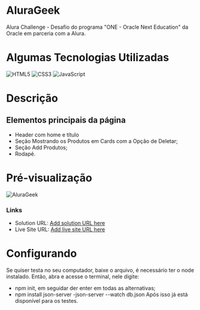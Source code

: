 # AluraGeek
 Alura Challenge - Desafio do programa "ONE - Oracle Next Education" da Oracle em parceria com a Alura.

# Algumas Tecnologias Utilizadas
![HTML5](https://img.shields.io/badge/HTML-000?style=for-the-badge&logo=html5&logoColor=30A3DC)
![CSS3](https://img.shields.io/badge/CSS3-000?style=for-the-badge&logo=css3&logoColor=E94D5F)
![JavaScript](https://img.shields.io/badge/JavaScript-000?style=for-the-badge&logo=javascript&logoColor=30A3DC)

# Descrição
## Elementos principais da página
- Header com home e título 
- Seção Mostrando os Produtos em Cards com a Opção de Deletar;
- Seção Add Produtos;
- Rodapé.

# Pré-visualização
![AluraGeek](https://github.com/Shillue/AluraGeek/assets/86475008/777abc8d-3521-422e-b20e-c6354bb6fdc3)

### Links

- Solution URL: [Add solution URL here](https://github.com/Shillue/AluraGeek.git)
- Live Site URL: [Add live site URL here](https://alura-geek-taupe-sigma.vercel.app/)

# Configurando
Se quiser testa no seu computador, baixe o arquivo, é necessário ter o node instalado. Então, abra e acesse o terminal, nele digite:
- npm init, em seguidar der enter em todas as alternativas;
- npm install json-server
-json-server --watch db.json
Após isso já está disponível para os testes.
